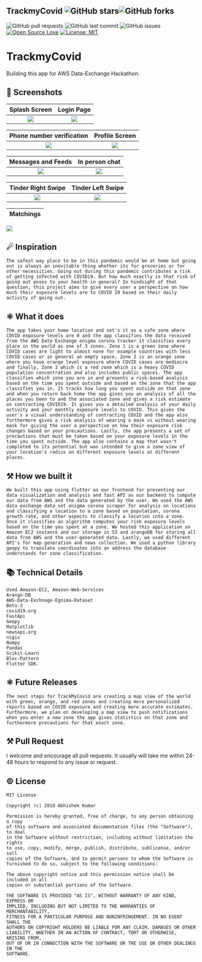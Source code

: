 ## TrackmyCovid ![GitHub stars](https://img.shields.io/github/stars/iamabhishek229313/aws_covid_care?style=social)![GitHub forks](https://img.shields.io/github/forks/iamabhishek229313/aws_covid_care?style=social) 

![GitHub pull requests](https://img.shields.io/github/issues-pr/iamabhishek229313/aws_covid_care) ![GitHub last commit](https://img.shields.io/github/last-commit/iamabhishek229313/aws_covid_care)  ![GitHub issues](https://img.shields.io/github/issues-raw/iamabhishek229313/aws_covid_care) [![Open Source Love](https://badges.frapsoft.com/os/v2/open-source.svg?v=103)](https://github.com/iamabhishek229313/aws_covid_care)
[![License: MIT](https://img.shields.io/badge/License-MIT-yellow.svg)](https://opensource.org/licenses/MIT)


# TrackmyCovid

Building this app for AWS Data-Exchange Hackathon.

## 📱 Screenshots
|                                                     Splash Screen                                                      |                                                   Login Page                                                   |
|:----------------------------------------------------------------------------------------------------------------------:|:--------------------------------------------------------------------------------------------------------------:|
| ![](https://github.com/iamabhishek229313/tinder_clone/blob/master/screenshots/tinder_clone_splash_screen.png?raw=true) | ![](https://github.com/iamabhishek229313/tinder_clone/blob/master/screenshots/tinder_clone_login.png?raw=true) |

|                                          Phone number verification                                           |                                                  Profile Screen                                                  |
|:------------------------------------------------------------------------------------------------------------:|:----------------------------------------------------------------------------------------------------------------:|
| ![](https://github.com/iamabhishek229313/tinder_clone/blob/master/screenshots/tinder_clone_otp.png?raw=true) | ![](https://github.com/iamabhishek229313/tinder_clone/blob/master/screenshots/tinder_clone_profile.png?raw=true) |


|                                                    Messages and Feeds                                                     |                                                    In person chat                                                     |
|:-------------------------------------------------------------------------------------------------------------------------:|:---------------------------------------------------------------------------------------------------------------------:|
| ![](https://github.com/iamabhishek229313/tinder_clone/blob/master/screenshots/tinder_clone_messagesandfeeds.png?raw=true) | ![](https://github.com/iamabhishek229313/tinder_clone/blob/master/screenshots/tinder_clone_InChatScreen.png?raw=true) |

|                                              Tinder Right Swipe                                               |                                               Tinder Left Swipe                                               |
|:-------------------------------------------------------------------------------------------------------------:|:-------------------------------------------------------------------------------------------------------------:|
| ![](https://github.com/iamabhishek229313/tinder_clone/blob/master/screenshots/tinder_clone_nope.png?raw=true) | ![](https://github.com/iamabhishek229313/tinder_clone/blob/master/screenshots/tinder_clone_like.png?raw=true) |

 Matchings     |
:-------------------------:|
![](https://github.com/iamabhishek229313/tinder_clone/blob/master/screenshots/tinder_clone_main.png)

## ☄ Inspiration 

```
The safest way place to be in this pandemic would be at home but going out is always an inevitable thing whether its for groceries or for other necessities. Going out during this pandemic contributes a risk of getting infected with COVID19. But how much exactly is that risk of going out poses to your health in general? In hindsight of that question, this project aims to give every user a perspective on how much their exposure levels are to COVID 19 based on their daily activity of going out.

```

## ⚛ What it does

```
The app takes your home location and set's it as a safe zone where COVID exposure levels are 0 and the app classifies the data received from the AWS Data Exchange enigma corona tracker it classifies every place in the world as one of 3 zones. Zone 1 is a green zone where COVID cases are light to almost none for example countries with less COVID cases or in general an empty space, Zone 2 is an orange zone where you have orange level exposure where COVID cases are mediocre and finally, Zone 3 which is a red zone which is a heavy COVID population concentration and also includes public spaces. The app classifies which zone you are in and presents a risk-based analysis based on the time you spent outside and based on the zone that the app classifies you in. It tracks how long you spent outside on that zone and when you return back home the app gives you an analysis of all the places you been to and the associated zone and gives a risk estimate on contracting COVID19. It gives you a detailed analysis of your daily activity and your monthly exposure levels to COVID. This gives the user's a visual understanding of contracting COVID and the app also furthermore gives a risk analysis of wearing a mask vs without wearing mask for giving the user a perspective on how their exposure risk changes based on your precautions. Lastly, the app presents a set of precautions that must be taken based on your exposure levels in the time you spent outside. The app also contains a map that wasn't completed to its potential but was intended to give a zone view of your location's radius on different exposure levels at different places.

```

## ⚒ How we built it

```
We built this app using flutter as our frontend for presenting our data visualization and analysis and fast API as our backend to compute our data from AWS and the data generated by the user. We used the AWS data exchange data set enigma corona scraper for analysis on locations and classifying a location to a zone based on population, corona growth rate, and other aspects to classify a location into a zone. Once it classifies an algorithm computes your risk exposure levels based on the time you spent at a zone. We hosted this application on Amazon EC2 instance and our storage in S3 and arangoDB for storing all data from AWS and the user-generated data. Lastly, we used different API's for map generation and news collection. We used a python library geopy to translate coordinates into an address the database understands for zone classification.

```


## 📚 Technical Details
```
Used Amazon-EC2, Amazon-Web-Services
Arango-DB
AWS-Data-Exchnage-Egnima-Dataset
Boto-3
covid19.org
FastApi
Geopy
Matplotlib
newsapi.org
nigix
Numpy
Pandas
Scikit-Learn
Bloc-Pattern
Flutter SDK.
```
## ⚛ Future Releases
```
The next steps for TrackMyCovid are creating a map view of the world with green, orange, and red zones and creating more personalized reports based on COVID exposure and creating more accurate estimates. Furthermore, we plan on developing a map view to push notifications when you enter a new zone the app gives statistics on that zone and furthermore precautions for that exact zone.

```

## ⚒ Pull Request 
I welcome and encourage all pull requests. It usually will take me within 24-48 hours to respond to any issue or request.


## © License 
```
MIT License

Copyright (c) 2018 Abhishek Kumar

Permission is hereby granted, free of charge, to any person obtaining a copy
of this software and associated documentation files (the "Software"), to deal
in the Software without restriction, including without limitation the rights
to use, copy, modify, merge, publish, distribute, sublicense, and/or sell
copies of the Software, and to permit persons to whom the Software is
furnished to do so, subject to the following conditions:

The above copyright notice and this permission notice shall be included in all
copies or substantial portions of the Software.

THE SOFTWARE IS PROVIDED "AS IS", WITHOUT WARRANTY OF ANY KIND, EXPRESS OR
IMPLIED, INCLUDING BUT NOT LIMITED TO THE WARRANTIES OF MERCHANTABILITY,
FITNESS FOR A PARTICULAR PURPOSE AND NONINFRINGEMENT. IN NO EVENT SHALL THE
AUTHORS OR COPYRIGHT HOLDERS BE LIABLE FOR ANY CLAIM, DAMAGES OR OTHER
LIABILITY, WHETHER IN AN ACTION OF CONTRACT, TORT OR OTHERWISE, ARISING FROM,
OUT OF OR IN CONNECTION WITH THE SOFTWARE OR THE USE OR OTHER DEALINGS IN THE
SOFTWARE.
```
